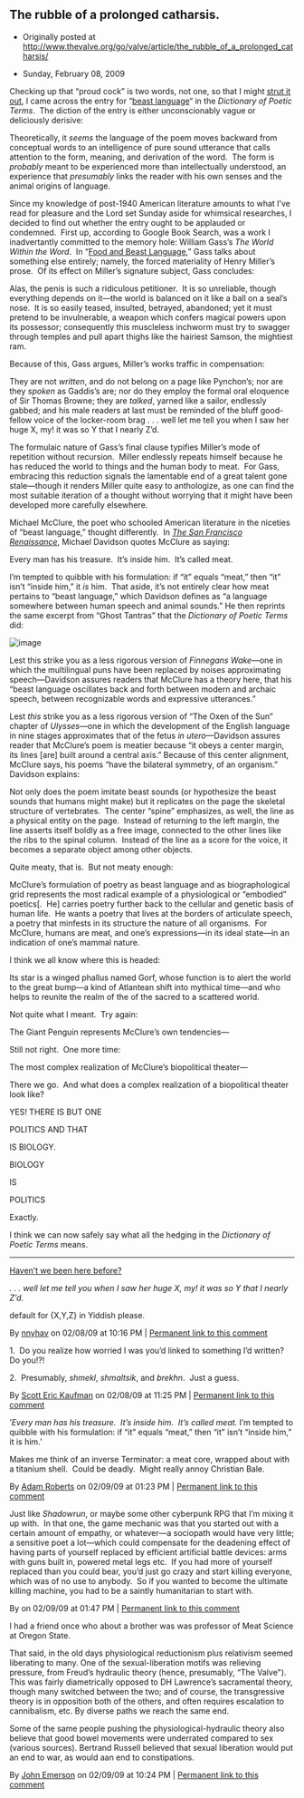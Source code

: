 ## The rubble of a prolonged catharsis.

 * Originally posted at http://www.thevalve.org/go/valve/article/the_rubble_of_a_prolonged_catharsis/

* Sunday, February 08, 2009 

Checking up that “proud cock” is two words, not one, so that I might [strut it out](http://acephalous.typepad.com/acephalous/2009/02/dear-acolytes-and-enemies-of-the-late-samuel-huntington-.html#comment-148034077), I came across the entry for “[beast language](http://books.google.com/books?id=wUTP0ZP7yy8C&amp;pg=PA36&amp;vq=beast+language)“ in the _Dictionary of Poetic Terms_.  The diction of the entry is either unconscionably vague or deliciously derisive:

Theoretically, it _seems_ the language of the poem moves backward from conceptual words to an intelligence of pure sound utterance that calls attention to the form, meaning, and derivation of the word.  The form is _probably_ meant to be experienced more than intellectually understood, an experience that _presumably_ links the reader with his own senses and the animal origins of language.

Since my knowledge of post-1940 American literature amounts to what I’ve read for pleasure and the Lord set Sunday aside for whimsical researches, I decided to find out whether the entry ought to be applauded or condemned.  First up, according to Google Book Search, was a work I inadvertantly committed to the memory hole: William Gass’s _The World Within the Word_.  In “[Food and Beast Language](http://books.google.com/books?id=U8qwGsiCCScC&pg=PA253&dq=%22beast+language%22&ei=lnKPSf3RNoXMkwTJ5OnIBQ&client=firefox-a#PPA255,M1),” Gass talks about something else entirely; namely, the forced materiality of Henry Miller’s prose.  Of its effect on Miller’s signature subject, Gass concludes:

Alas, the penis is such a ridiculous petitioner.  It is so unreliable, though everything depends on it—the world is balanced on it like a ball on a seal’s nose.  It is so easily teased, insulted, betrayed, abandoned; yet it must pretend to be invulnerable, a weapon which confers magical powers upon its possessor; consequently this muscleless inchworm must try to swagger through temples and pull apart thighs like the hairiest Samson, the mightiest ram.

Because of this, Gass argues, Miller’s works traffic in compensation:

They are not _written_, and do not belong on a page like Pynchon’s; nor are they _spoken_ as Gaddis’s are; nor do they employ the formal oral eloquence of Sir Thomas Browne; they are _talked_, yarned like a sailor, endlessly gabbed; and his male readers at last must be reminded of the bluff good-fellow voice of the locker-room brag . . . well let me tell you when I saw her huge X, my! it was so Y that I nearly Z’d.

The formulaic nature of Gass’s final clause typifies Miller’s mode of repetition without recursion.  Miller endlessly repeats himself because he has reduced the world to things and the human body to meat.  For Gass, embracing this reduction signals the lamentable end of a great talent gone stale—though it renders Miller quite easy to anthologize, as one can find the most suitable iteration of a thought without worrying that it might have been developed more carefully elsewhere.  

Michael McClure, the poet who schooled American literature in the niceties of “beast language,” thought differently.  In [_The San Francisco Renaissance_](http://books.google.com/books?id=e_q1WZR8eHIC&pg=PA86&dq=%22beast+language%22&ei=lnKPSf3RNoXMkwTJ5OnIBQ&client=firefox-a#PPA86,M1), Michael Davidson quotes McClure as saying:

Every man has his treasure.  It’s inside him.  It’s called meat.

I’m tempted to quibble with his formulation: if “it” equals “meat,” then “it” isn’t “inside him,” it _is_ him.  That aside, it’s not entirely clear how meat pertains to “beast language,” which Davidson defines as “a language somewhere between human speech and animal sounds.”  He then reprints the same excerpt from “Ghost Tantras” that the _Dictionary of Poetic Terms_ did:

![image](http://www.thevalve.org/uploads/beastpoem.jpg)

Lest this strike you as a less rigorous version of _Finnegans Wake_—one in which the multilingual puns have been replaced by noises approximating speech—Davidson assures readers that McClure has a theory here, that his “beast language oscillates back and forth between modern and archaic speech, between recognizable words and expressive utterances.”  

Lest _this_ strike you as a less rigorous version of “The Oxen of the Sun” chapter of _Ulysses_—one in which the development of the English language in nine stages approximates that of the fetus _in utero_—Davidson assures reader that McClure’s poem is meatier because “it obeys a center margin, its lines [are] built around a central axis.”  Because of this center alignment, McClure says, his poems “have the bilateral symmetry, of an organism.”  Davidson explains:

Not only does the poem imitate beast sounds (or hypothesize the beast sounds that humans might make) but it replicates on the page the skeletal structure of vertebrates.  The center “spine” emphasizes, as well, the line as a physical entity on the page.  Instead of returning to the left margin, the line asserts itself boldly as a free image, connected to the other lines like the ribs to the spinal column.  Instead of the line as a score for the voice, it becomes a separate object among other objects.

Quite meaty, that is.  But not meaty enough:

McClure’s formulation of poetry as beast language and as biographological grid represents the most radical example of a physiological or “embodied” poetics[.  He] carries poetry further back to the cellular and genetic basis of human life.  He wants a poetry that lives at the borders of articulate speech, a poetry that minfests in its structure the nature of all organisms.  For McClure, humans are meat, and one’s expressions—in its ideal state—in an indication of one’s mammal nature.

I think we all know where this is headed:

Its star is a winged phallus named Gorf, whose function is to alert the world to the great bump—a kind of Atlantean shift into mythical time—and who helps to reunite the realm of the of the sacred to a scattered world.

Not quite what I meant.  Try again:

The Giant Penguin represents McClure’s own tendencies—

Still not right.  One more time:

The most complex realization of McClure’s biopolitical theater—

There we go.  And what does a complex realization of a biopolitical theater look like?

YES! THERE IS BUT ONE

POLITICS AND THAT

IS BIOLOGY.

BIOLOGY

IS

POLITICS

Exactly.  

I think we can now safely say what all the hedging in the _Dictionary of Poetic Terms_ means.

---

[Haven’t we been here before?](http://www.thevalve.org/go/valve/article/meat_meditations/)

_. . . well let me tell you when I saw her huge X, my! it was so Y that I nearly Z’d._

default for {X,Y,Z} in Yiddish please.

By [nnyhav](http://nnyhav.blogspot.com) on 02/08/09 at 10:16 PM | [Permanent link to this comment](http://www.thevalve.org/go/valve/article/the_rubble_of_a_prolonged_catharsis/#24004)
[]()

1.  Do you realize how worried I was you’d linked to something I’d written?  Do you!?!

2.  Presumably, _shmekl_, _shmaltsik_, and _brekhn_.  Just a guess.

By [Scott Eric Kaufman](http://acephalous.typepad.com) on 02/08/09 at 11:25 PM | [Permanent link to this comment](http://www.thevalve.org/go/valve/article/the_rubble_of_a_prolonged_catharsis/#24005)
[]()

’_Every man has his treasure.  It’s inside him.  It’s called meat._ I’m tempted to quibble with his formulation: if “it” equals “meat,” then “it” isn’t “inside him,” it is him.’

Makes me think of an inverse Terminator: a meat core, wrapped about with a titanium shell.  Could be deadly.  Might really annoy Christian Bale.

By [Adam Roberts](http://adamroberts.com) on 02/09/09 at 01:23 PM | [Permanent link to this comment](http://www.thevalve.org/go/valve/article/the_rubble_of_a_prolonged_catharsis/#24019)
[]()

Just like _Shadowrun_, or maybe some other cyberpunk RPG that I’m mixing it up with.  In that one, the game mechanic was that you started out with a certain amount of empathy, or whatever—a sociopath would have very little; a sensitive poet a lot—which could compensate for the deadening effect of having parts of yourself replaced by efficient artificial battle devices: arms with guns built in, powered metal legs etc.  If you had more of yourself replaced than you could bear, you’d just go crazy and start killing everyone, which was of no use to anybody.  So if you wanted to become the ultimate killing machine, you had to be a saintly humanitarian to start with.

By  on 02/09/09 at 01:47 PM | [Permanent link to this comment](http://www.thevalve.org/go/valve/article/the_rubble_of_a_prolonged_catharsis/#24020)
[]()

I had a friend once who about a  brother was was professor of Meat Science at Oregon State.

That said, in the old days physiological reductionism plus relativism seemed liberating to many. One of the sexual-liberation motifs was relieving pressure, from Freud’s hydraulic theory (hence, presumably, “The Valve"). This was fairly diametrically opposed to DH Lawrence’s sacramental theory, though many switched between the two; and of course, the transgressive theory is in opposition both of the others, and often requires escalation to cannibalism, etc. By diverse paths we reach the same end.

Some of the same people pushing the physiological-hydraulic theory also believe that good bowel movements were underrated compared to sex (various sources). Bertrand Russell believed that sexual liberation would put an end to war, as would aan end to constipations.

By [John Emerson](http://trollblog.wordpress.com) on 02/09/09 at 10:24 PM | [Permanent link to this comment](http://www.thevalve.org/go/valve/article/the_rubble_of_a_prolonged_catharsis/#24025)

